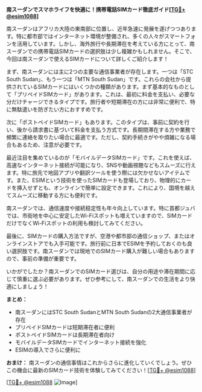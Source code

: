 **南スーダンでスマホライフを快適に！携帯電話SIMカード徹底ガイド[[TG💪+ @esim1088](https://t.me/s/esim1088)]**

南スーダンはアフリカ大陸の東南部に位置し、近年急速に発展を遂げつつあります。特に都市部ではインターネット環境が整備され、多くの人々がスマートフォンを活用しています。しかし、海外旅行や長期滞在を考えている方にとって、南スーダンでの携帯電話SIMカードの選択肢は少し複雑かもしれません。そこで、今回は南スーダンで使えるSIMカードについて詳しくご紹介します！

まず、南スーダンには主に2つの主要な通信事業者が存在します。一つは「STC South Sudan」、もう一つは「MTN South Sudan」です。これらの会社から提供されているSIMカードにはいくつかの種類があります。まず基本的なものとして「プリペイドSIMカード」があります。これは、最初に料金を支払い、必要な分だけチャージできるタイプです。旅行者や短期滞在の方には非常に便利で、特に無駄遣いを防ぎたい方におすすめです。

次に「ポストペイドSIMカード」もあります。このタイプは、事前に契約を行い、後から請求書に基づいて料金を支払う方式です。長期間滞在する方や業務で頻繁に連絡を取りたい場合に最適です。ただし、契約手続きがやや煩雑になる場合もあるため、注意が必要です。

最近注目を集めているのが「モバイルデータSIMカード」です。これを使えば、高速なインターネット接続が可能になり、SNSや動画視聴などもスムーズに行えます。特に旅先で地図アプリや翻訳ツールを使う際には欠かせないアイテムです。また、ESIMという技術を使ったSIMカードも登場しており、物理的にカードを挿入せずとも、オンラインで簡単に設定できます。これにより、国境を越えてスムーズに移動する方にも便利です。

南スーダンでは、通信速度や接続稳定性も年々向上しています。特に首都ジュバでは、市街地を中心に安定したWi-Fiスポットも増えていますので、SIMカードだけでなくWi-Fiスポットの利用も検討してみてください。

最後に、SIMカードの購入方法ですが、空港や都市部の通信ショップ、またはオンラインストアでも入手可能です。旅行前に日本でESIMを予約しておくのも良い選択肢です。南スーダンでは現地でのSIMカード購入が難しい場合もありますので、事前の準備が重要です。

いかがでしたか？南スーダンでのSIMカード選びは、自分の用途や滞在期間に応じて慎重に選ぶ必要があります。ぜひ参考にして、南スーダンでの生活をより快適にしましょう！

**まとめ：**
- 南スーダンにはSTC South SudanとMTN South Sudanの2大通信事業者が存在
- プリペイドSIMカードは短期滞在者に便利
- ポストペイドSIMカードは長期滞在者向け
- モバイルデータSIMカードでインターネット接続を強化
- ESIMの導入でさらに便利に

**おまけ：**
南スーダンの通信事情はこれからさらに進化していくでしょう。ぜひこの機会に最新のSIMカード技術を体験してみてください！[[TG💪+ @esim1088](https://t.me/s/esim1088)]

[[TG💪+ @esim1088](https://t.me/s/esim1088) ![Image](https://i.postimg.cc/Y0z9fWf4/image.png)]